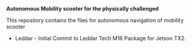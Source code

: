 **Autonomous Mobility scooter for the physically challenged**

This repository contains the files for autonomous navigation of mobility scooter

* Leddar - Initial Commit to Leddar Tech M16 Package for Jetson TX2.
